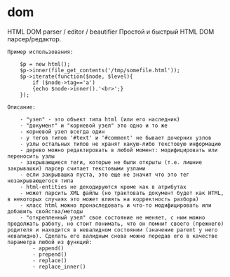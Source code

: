 # dom
HTML DOM parser / editor / beautifier
Простой и быстрый HTML DOM парсер/редактор.
	
	Пример использования:
	
		$p = new html();
		$p->inner(file_get_contents('/tmp/somefile.html'));
		$p->iterate(function($node, $level){
			if ($node->tag=='a')
			{echo $node->inner().'<br>';}
		});
	
	Описание:
	
		- "узел" - это объект типа html (или его наследник)
		- "документ" и "корневой узел" это одно и то же
		- корневой узел всегда один
		- у тегов типов '#text' и '#comment' не бывает дочерних узлов
		- узлы остальных типов не хранят какую-либо текстовую информацию
		- дерево можно редактировать в любой момент: модифицировать или переносить узлы
		- закрывающиеся теги, которые не были открыты (т.е. лишние закрывашки) парсер считает текстовыми узлами
		- если закрывашка пуста, это еще не значит что это тег незакрывающегося типа
		- html-entities не декодируются кроме как в атрибутах
		- может парсить XML файлы (но трактовать документ будет как HTML, в некоторых случаях это может влиять на корректность разбора)
		- класс html можно пронаследовать и что-то модифицировать или добавить свойства/методы
		- "открепленный узел" свое состояние не меняет, с ним можно продолжать работу, но стоит понимать, что он помнит своего (прежнего) родителя и находится в невалидном состоянии (значение parent у него невалидно). Сделать его валидным снова можно передав его в качестве параметра любой из функций:
			- append()
			- prepend()
			- replace()
			- replace_inner()
			
